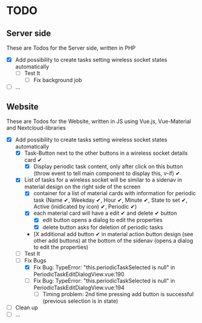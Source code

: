 # TODO

## Server side

These are Todos for the Server side, written in PHP

- [X] Add possibility to create tasks setting wireless socket states automatically
    - [ ] Test It
        - [ ] Fix background job
- [ ] ...

## Website

These are Todos for the Website, written in JS using Vue.js, Vue-Material and Nextcloud-libraries

- [X] Add possibility to create tasks setting wireless socket states automatically
    - [X] Task-Button next to the other buttons in a wireless socket details card ✔
        - [X] Display periodic task content, only after click on this button (throw event to tell main component to display this, v-if) ✔
    - [X] List of tasks for a wireless socket will be similar to a sidenav in material design on the right side of the screen
        - [X] container for a list of material cards with information for periodic task (Name ✔, Weekday ✔, Hour ✔, Minute ✔, State to set ✔, Active (inidicated by icon) ✔, Periodic ✔)
        - [X] each material card will have a edit ✔ and delete ✔ button
            - [X] edit button opens a dialog to edit the properties
            - [X] delete button asks for deletion of periodic tasks
        - [X additional add button ✔ in material action button design (see other add buttons) at the bottom of the sidenav (opens a dialog to edit the properties)
    - [ ] Test It
    - [ ] Fix Bugs
        - [X] Fix Bug: TypeError: "this.periodicTaskSelected is null" in PeriodicTaskEditDialogView.vue:190
        - [ ] Fix Bug: TypeError: "this.periodicTaskSelected is null" in PeriodicTaskEditDialogView.vue:194
            - [ ] Timing problem: 2nd time pressing add button is successful (previous selection is in state)
- [ ] Clean up
- [ ] ...
